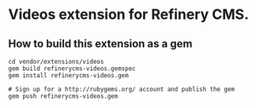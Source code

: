 # Videos extension for Refinery CMS.

## How to build this extension as a gem

    cd vendor/extensions/videos
    gem build refinerycms-videos.gemspec
    gem install refinerycms-videos.gem

    # Sign up for a http://rubygems.org/ account and publish the gem
    gem push refinerycms-videos.gem